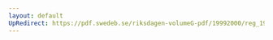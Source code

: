 ```yaml
---
layout: default
UpRedirect: https://pdf.swedeb.se/riksdagen-volumeG-pdf/19992000/reg_19992000/reg_19992000_0088.pdf
---
```


